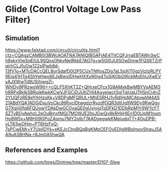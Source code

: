 # Glide (Control Voltage Low Pass Filter)

## Simulation

https://www.falstad.com/circuit/circuitjs.html?ctz=CQAgzCAMB0l3BWcAOATNA7ANlQtBGAFjAE4TItCQFJrraEBTAWn3wCh8skxVlwSqEIUL9SQosOhkyNeIRkkE7AO7g+w5GI0JUtSOwDmw1FQS6TZrPqirhCLJfuOw122sIPwb8d-13fV1o+MTcDACcQEL8orSdafD0I2P5CUxTNflosZDg7aLSqXlT0gzVizIzRLPY9Eiq41HTq4ShYeHwo6EJsBwxIDHwHXXxIKhg4ToSjKObG9IcbMoEhIJXwEVsAJXWwTd9USihjwgZj-WhlDy9PRzwqW9tI++cQLF5XhKT2Z+QHrxeCFcx1G8AMxkBwMBYVsAEM3h8RPxBkIkSBRuikKwkKCwVJFGCiDJUtIZHI4Aoyeiwct3qjTgjUaU7HSnCj4nZ2YUQFzRE8eYlhHzsKk+V8DPgMFQRUL+MhESRHJ1yRdIHsMCAtowAM4AS21ABdYQA7ADGjDsuVoCkc8tRivcIDtwgdzrRyzdfOQR3dtUg9W9Dy9RwQgvG7Xgiij0fq6FQUowYDAkDwGC0yaQE0gUyiyjqTpDFkD1DDbRpMYr9WYcYTSZTyBGyAwhzL2eOuBmxfMQi7MOWJE2IloJGwQv8kRHjiHIEn1D0IJpM1numHo8W5x+M9H09GPoZ4pmu7MY2pIb77AADqegwkKMeiudqTT+4OuDPB-vLT63wOHm+PT6HzFoQ-7sPCwEMr+Y7UpiIDYk+eKEJcChpBQqBgKMpCEFOyEDlgWBsImoyShquJ5AA9uASBHNa-r8Jm0A5hwQA

## References and Examples

https://github.com/hires/Dintree/tree/master/D107-Slew

